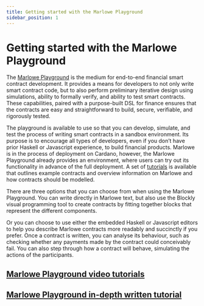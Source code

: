 ```yaml
---
title: Getting started with the Marlowe Playground
sidebar_position: 1
---
```


# Getting started with the Marlowe Playground

The [Marlowe Playground](https://play.marlowe-finance.io) is the medium for end-to-end financial smart contract development. It provides a means for developers to not only write smart contract code, but to also perform preliminary iterative design using simulations, ability to formally verify, and ability to test smart contracts. These capabilities, paired with a purpose-built DSL for finance ensures that the contracts are easy and straightforward to build, secure, verifiable, and rigorously tested. 

The playground is available to use so that you can develop, simulate, and test the process of writing smart contracts in a sandbox environment. Its purpose is to encourage all types of developers, even if you don’t have prior Haskell or Javascript experience, to build financial products. Marlowe is in the process of deployment on Cardano, however, the Marlowe Playground already provides an environment, where users can try out its functionality in advance of the full deployment. A set of [tutorials](tutorials/tutorials-overview.md) is available that outlines example contracts and overview information on Marlowe and how contracts should be modelled. 

There are three options that you can choose from when using the Marlowe Playground. You can write directly in Marlowe text, but also use the Blockly visual programming tool to create contracts by fitting together blocks that represent the different components. 

Or you can choose to use either the embedded Haskell or Javascript editors to help you describe Marlowe contracts more readably and succinctly if you prefer. Once a contract is written, you can analyse its behaviour, such as checking whether any payments made by the contract could conceivably fail. You can also step through how a contract will behave, simulating the actions of the participants.

## [Marlowe Playground video tutorials](tutorials/video-tutorials.md#marlowe-playground-tutorials)

## [Marlowe Playground in-depth written tutorial](tutorials/playground-overview.md)
